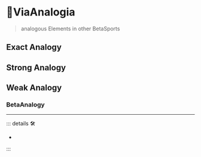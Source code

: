 # 🔻<via>ViaAnalogia</via>

> analogous Elements in other BetaSports

## Exact Analogy

## Strong Analogy

## Weak Analogy

### <beta>BetaAnalogy</beta>

---

<!-- =================================================== -->
<!-- =================================================== -->
<!-- =================================================== -->
<!-- =================================================== -->
<!-- =================================================== -->
::: details 🛠

-

:::
